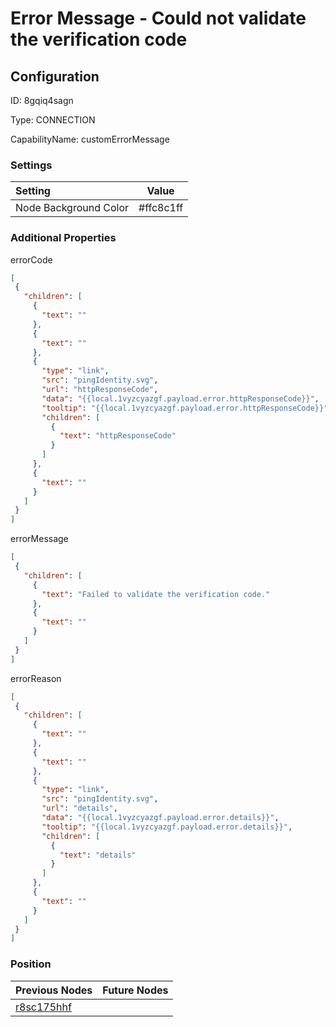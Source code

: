 # Error Message - Could not validate the verification code
## Configuration
ID:  8gqiq4sagn

Type: CONNECTION 

CapabilityName: customErrorMessage

### Settings
| Setting | Value  |
| :------------------------ | ---------------------------------------- |
| Node Background Color | #ffc8c1ff | 

 




### Additional Properties
errorCode
 ```json 
[
  {
    "children": [
      {
        "text": ""
      },
      {
        "text": ""
      },
      {
        "type": "link",
        "src": "pingIdentity.svg",
        "url": "httpResponseCode",
        "data": "{{local.1vyzcyazgf.payload.error.httpResponseCode}}",
        "tooltip": "{{local.1vyzcyazgf.payload.error.httpResponseCode}}",
        "children": [
          {
            "text": "httpResponseCode"
          }
        ]
      },
      {
        "text": ""
      }
    ]
  }
]
```


errorMessage
 ```json 
[
  {
    "children": [
      {
        "text": "Failed to validate the verification code."
      },
      {
        "text": ""
      }
    ]
  }
]
```


errorReason
 ```json 
[
  {
    "children": [
      {
        "text": ""
      },
      {
        "text": ""
      },
      {
        "type": "link",
        "src": "pingIdentity.svg",
        "url": "details",
        "data": "{{local.1vyzcyazgf.payload.error.details}}",
        "tooltip": "{{local.1vyzcyazgf.payload.error.details}}",
        "children": [
          {
            "text": "details"
          }
        ]
      },
      {
        "text": ""
      }
    ]
  }
]
```




### Position
| Previous Nodes | Future Nodes |
| :------------- | ------------ |
| [r8sc175hhf](./r8sc175hhf.md) |  |